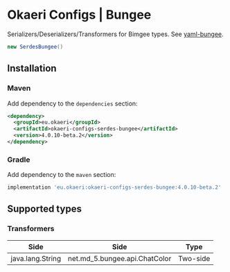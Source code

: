 # Okaeri Configs | Bungee

Serializers/Deserializers/Transformers for Bimgee types. See [yaml-bungee](https://github.com/OkaeriPoland/okaeri-configs/tree/master/yaml-bungee).

```java
new SerdesBungee()
```

## Installation

### Maven

Add dependency to the `dependencies` section:

```xml
<dependency>
  <groupId>eu.okaeri</groupId>
  <artifactId>okaeri-configs-serdes-bungee</artifactId>
  <version>4.0.10-beta.2</version>
</dependency>
```

### Gradle

Add dependency to the `maven` section:

```groovy
implementation 'eu.okaeri:okaeri-configs-serdes-bungee:4.0.10-beta.2'
```

## Supported types

### Transformers

| Side | Side | Type |
|-|-|-|
| java.lang.String | net.md_5.bungee.api.ChatColor | Two-side |
